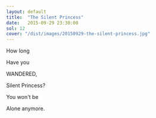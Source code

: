 ```yaml
---
layout: default
title:  "The Silent Princess"
date:   2015-09-29 23:30:00
sol: 12
cover: "/dist/images/20150929-the-silent-princess.jpg"
---
```

How long

Have you

WANDERED,

Silent Princess?

You won't be

Alone anymore.
